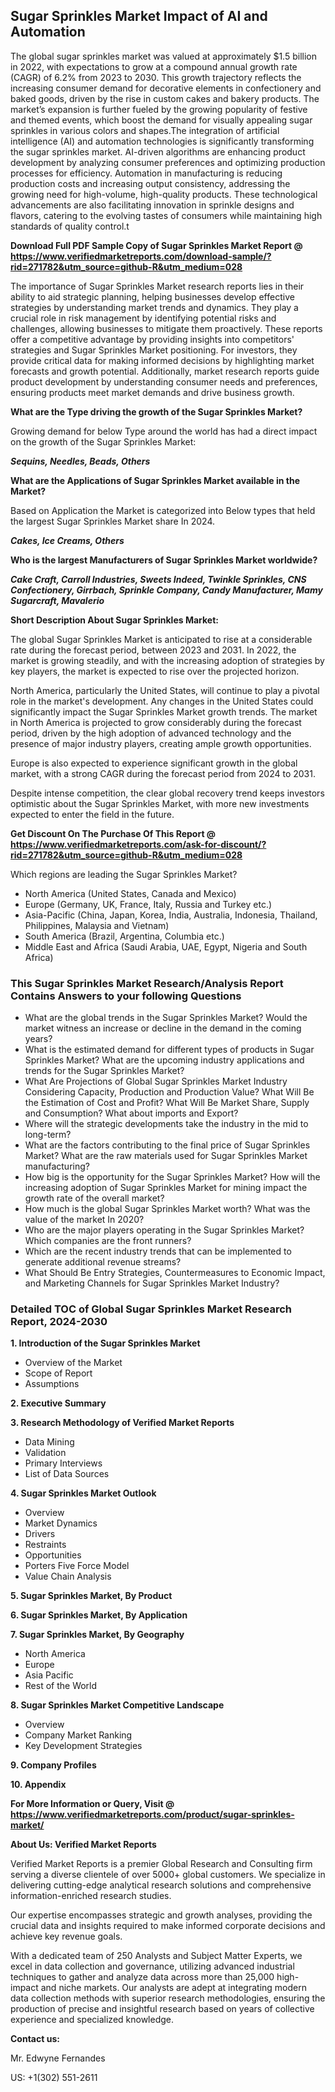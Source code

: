<h2>Sugar Sprinkles Market Impact of AI and Automation</h2>The global sugar sprinkles market was valued at approximately $1.5 billion in 2022, with expectations to grow at a compound annual growth rate (CAGR) of 6.2% from 2023 to 2030. This growth trajectory reflects the increasing consumer demand for decorative elements in confectionery and baked goods, driven by the rise in custom cakes and bakery products. The market’s expansion is further fueled by the growing popularity of festive and themed events, which boost the demand for visually appealing sugar sprinkles in various colors and shapes.The integration of artificial intelligence (AI) and automation technologies is significantly transforming the sugar sprinkles market. AI-driven algorithms are enhancing product development by analyzing consumer preferences and optimizing production processes for efficiency. Automation in manufacturing is reducing production costs and increasing output consistency, addressing the growing need for high-volume, high-quality products. These technological advancements are also facilitating innovation in sprinkle designs and flavors, catering to the evolving tastes of consumers while maintaining high standards of quality control.t</p><p id="" class=""><strong>Download Full PDF Sample Copy of Sugar Sprinkles Market Report @ <a href="https://www.verifiedmarketreports.com/download-sample/?rid=271782&utm_source=github-R&utm_medium=028" target="_blank">https://www.verifiedmarketreports.com/download-sample/?rid=271782&utm_source=github-R&utm_medium=028</a></strong></p><p>The importance of&nbsp;Sugar Sprinkles Market research reports lies in their ability to aid strategic planning, helping businesses develop effective strategies by understanding market trends and dynamics. They play a crucial role in risk management by identifying potential risks and challenges, allowing businesses to mitigate them proactively. These reports offer a competitive advantage by providing insights into competitors' strategies and Sugar Sprinkles Market positioning. For investors, they provide critical data for making informed decisions by highlighting market forecasts and growth potential. Additionally, market research reports guide product development by understanding consumer needs and preferences, ensuring products meet market demands and drive business growth.</p><p><strong>What are the&nbsp;Type driving the growth of the Sugar Sprinkles Market?</strong></p><p id="" class="">Growing demand for below Type around the world has had a direct impact on the growth of the Sugar Sprinkles Market:</p><em><strong>Sequins, Needles, Beads, Others</strong></em></p><strong>What are the&nbsp;Applications&nbsp;of Sugar Sprinkles Market available in the Market?</strong></p><p id="" class="">Based on Application the Market is categorized into Below types that held the largest Sugar Sprinkles Market share In 2024.</p><em><strong>Cakes, Ice Creams, Others</strong></em></p><strong>Who is the largest Manufacturers of Sugar Sprinkles Market worldwide?</strong></p><p><em><strong>Cake Craft, Carroll Industries, Sweets Indeed, Twinkle Sprinkles, CNS Confectionery, Girrbach, Sprinkle Company, Candy Manufacturer, Mamy Sugarcraft, Mavalerio</strong></em></p><p id="" class=""><strong>Short Description About Sugar Sprinkles Market:</strong></p><p>The global Sugar Sprinkles Market is anticipated to rise at a considerable rate during the forecast period, between 2023 and 2031. In 2022, the market is growing steadily, and with the increasing adoption of strategies by key players, the market is expected to rise over the projected horizon.</p><p>North America, particularly the United States, will continue to play a pivotal role in the market's development. Any changes in the United States could significantly impact the Sugar Sprinkles Market growth trends. The market in North America is projected to grow considerably during the forecast period, driven by the high adoption of advanced technology and the presence of major industry players, creating ample growth opportunities.</p><p>Europe is also expected to experience significant growth in the global market, with a strong CAGR during the forecast period from 2024 to 2031.</p><p>Despite intense competition, the clear global recovery trend keeps investors optimistic about the Sugar Sprinkles Market, with more new investments expected to enter the field in the future.</p><p id="" class=""><strong>Get Discount On The Purchase Of This Report @ <a href="https://www.verifiedmarketreports.com/ask-for-discount/?rid=271782&utm_source=github-R&utm_medium=028" target="_blank">https://www.verifiedmarketreports.com/ask-for-discount/?rid=271782&utm_source=github-R&utm_medium=028</a></strong></p>Which regions are leading the Sugar Sprinkles Market?</p><ul><li>North America (United States, Canada and Mexico)</li><li>Europe (Germany, UK, France, Italy, Russia and Turkey etc.)</li><li>Asia-Pacific (China, Japan, Korea, India, Australia, Indonesia, Thailand, Philippines, Malaysia and Vietnam)</li><li>South America (Brazil, Argentina, Columbia etc.)</li><li>Middle East and Africa (Saudi Arabia, UAE, Egypt, Nigeria and South Africa)</li></ul><h3 id="" class="">This Sugar Sprinkles Market Research/Analysis Report Contains Answers to your following Questions</h3><ul><li>What are the global trends in the Sugar Sprinkles Market? Would the market witness an increase or decline in the demand in the coming years?</li><li>What is the estimated demand for different types of products in Sugar Sprinkles Market? What are the upcoming industry applications and trends for the Sugar Sprinkles Market?</li><li>What Are Projections of Global Sugar Sprinkles Market Industry Considering Capacity, Production and Production Value? What Will Be the Estimation of Cost and Profit? What Will Be Market Share, Supply and Consumption? What about imports and Export?</li><li>Where will the strategic developments take the industry in the mid to long-term?</li><li>What are the factors contributing to the final price of Sugar Sprinkles Market? What are the raw materials used for Sugar Sprinkles Market manufacturing?</li><li>How big is the opportunity for the Sugar Sprinkles Market? How will the increasing adoption of Sugar Sprinkles Market for mining impact the growth rate of the overall market?</li><li>How much is the global Sugar Sprinkles Market worth? What was the value of the market In 2020?</li><li>Who are the major players operating in the Sugar Sprinkles Market? Which companies are the front runners?</li><li>Which are the recent industry trends that can be implemented to generate additional revenue streams?</li><li>What Should Be Entry Strategies, Countermeasures to Economic Impact, and Marketing Channels for Sugar Sprinkles Market Industry?</li></ul><h3 id="" class="">Detailed TOC of Global Sugar Sprinkles Market Research Report, 2024-2030</h3><p id="" class=""><strong>1. Introduction of the Sugar Sprinkles Market</strong></p><ul><li>Overview of the Market</li><li>Scope of Report</li><li>Assumptions</li></ul><p id="" class=""><strong>2. Executive Summary</strong></p><p id="" class=""><strong>3. Research Methodology of Verified Market Reports</strong></p><ul><li>Data Mining</li><li>Validation</li><li>Primary Interviews</li><li>List of Data Sources</li></ul><p id="" class=""><strong>4. Sugar Sprinkles Market Outlook</strong></p><ul><li>Overview</li><li>Market Dynamics</li><li>Drivers</li><li>Restraints</li><li>Opportunities</li><li>Porters Five Force Model</li><li>Value Chain Analysis</li></ul><p id="" class=""><strong>5. Sugar Sprinkles Market, By Product</strong></p><p id="" class=""><strong>6. Sugar Sprinkles Market, By Application</strong></p><p id="" class=""><strong>7. Sugar Sprinkles Market, By Geography</strong></p><ul><li>North America</li><li>Europe</li><li>Asia Pacific</li><li>Rest of the World</li></ul><p id="" class=""><strong>8. Sugar Sprinkles Market Competitive Landscape</strong></p><ul><li>Overview</li><li>Company Market Ranking</li><li>Key Development Strategies</li></ul><p id="" class=""><strong>9. Company Profiles</strong></p><p id="" class=""><strong>10. Appendix</strong></p><p id="" class=""><strong>For More Information or Query, Visit @ <a href="https://www.verifiedmarketreports.com/product/sugar-sprinkles-market/" target="_blank">https://www.verifiedmarketreports.com/product/sugar-sprinkles-market/</a></strong></p><p id="" class=""><strong>About Us: Verified Market Reports</strong></p><p id="" class="">Verified Market Reports is a premier Global Research and Consulting firm serving a diverse clientele of over 5000+ global customers. We specialize in delivering cutting-edge analytical research solutions and comprehensive information-enriched research studies.</p><p id="" class="">Our expertise encompasses strategic and growth analyses, providing the crucial data and insights required to make informed corporate decisions and achieve key revenue goals.</p><p id="" class="">With a dedicated team of 250 Analysts and Subject Matter Experts, we excel in data collection and governance, utilizing advanced industrial techniques to gather and analyze data across more than 25,000 high-impact and niche markets. Our analysts are adept at integrating modern data collection methods with superior research methodologies, ensuring the production of precise and insightful research based on years of collective experience and specialized knowledge.</p><p id="" class=""><strong>Contact us:</strong></p><p id="" class="">Mr. Edwyne Fernandes</p><p id="" class="">US: +1(302) 551-2611</p>